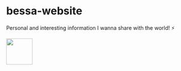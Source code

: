 # bessa-website
Personal and interesting information I wanna share with the world! ⚡

<a href="http://assebc.pt/">
  <img src="http://assebc.pt/favicon.png" width="70px" width="70px">
</a> 
